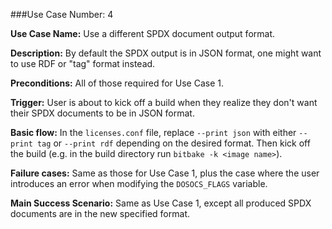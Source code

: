 ###Use Case Number: 4

**Use Case Name:** Use a different SPDX document output format.

**Description:** By default the SPDX output is in JSON format, one might want
to use RDF or "tag" format instead.

**Preconditions:**
All of those required for Use Case 1.

**Trigger:**
User is about to kick off a build when they realize they don't want their
SPDX documents to be in JSON format.

**Basic flow:**
In the `licenses.conf` file, replace `--print json` with either `--print tag`
or `--print rdf` depending on the desired format.  Then kick off the build
(e.g. in the build directory run `bitbake -k <image name>`).

**Failure cases:**
Same as those for Use Case 1, plus the case where the user introduces an
error when modifying the `DOSOCS_FLAGS` variable.

**Main Success Scenario:**
Same as Use Case 1, except all produced SPDX documents are in the new specified
format.
